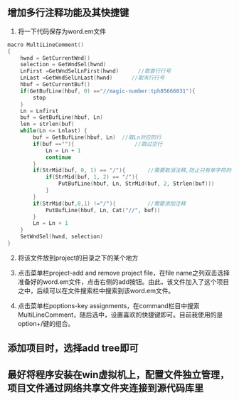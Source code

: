 ## 增加多行注释功能及其快捷键

1. 将一下代码保存为word.em文件

```C
macro MultiLineComment()
{
    hwnd = GetCurrentWnd()
    selection = GetWndSel(hwnd)
    LnFirst =GetWndSelLnFirst(hwnd)      //取首行行号
    LnLast =GetWndSelLnLast(hwnd)      //取末行行号
    hbuf = GetCurrentBuf()
    if(GetBufLine(hbuf, 0) =="//magic-number:tph85666031"){
        stop
    }
    Ln = Lnfirst
    buf = GetBufLine(hbuf, Ln)
    len = strlen(buf)
    while(Ln <= Lnlast) {
        buf = GetBufLine(hbuf, Ln)  //取Ln对应的行
        if(buf ==""){                   //跳过空行
            Ln = Ln + 1
            continue
        }
        if(StrMid(buf, 0, 1) == "/"){       //需要取消注释,防止只有单字符的行
            if(StrMid(buf, 1, 2) == "/"){
                PutBufLine(hbuf, Ln, StrMid(buf, 2, Strlen(buf)))
            }
        }
        if(StrMid(buf,0,1) !="/"){          //需要添加注释
            PutBufLine(hbuf, Ln, Cat("//", buf))
        }
        Ln = Ln + 1
    }
    SetWndSel(hwnd, selection)
}
```

2. 将该文件放到project的目录之下的某个地方

3. 点击菜单栏project-add and remove project file，在file name之列双击选择准备好的word.em文件，点击右侧的add按钮。由此，该文件加入了这个项目之中，后续可以在文件搜索栏中搜索到该word.em文件。

4. 点击菜单栏poptions-key assignments，在command栏目中搜索MultiLineComment，随后选中，设置喜欢的快捷键即可。目前我使用的是option+/键的组合。

## 添加项目时，选择add tree即可

## 最好将程序安装在win虚拟机上，配置文件独立管理，项目文件通过网络共享文件夹连接到源代码库里